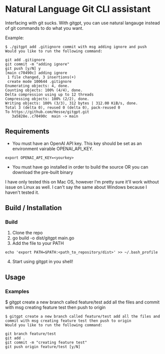 # Natural Language Git CLI assistant

Interfacing with git sucks. With gitgpt, you can use natural langauge instead of git commands to do what you want. 

Example:
```
$ ./gitgpt add .gitignore commit with msg adding ignore and push
Would you like to run the following command:

git add .gitignore
git commit -m "adding ignore"
git push [y/N] y
[main c70490c] adding ignore
 1 file changed, 3 insertions(+)
 create mode 100644 .gitignore
Enumerating objects: 4, done.
Counting objects: 100% (4/4), done.
Delta compression using up to 12 threads
Compressing objects: 100% (2/2), done.
Writing objects: 100% (3/3), 312 bytes | 312.00 KiB/s, done.
Total 3 (delta 0), reused 0 (delta 0), pack-reused 0
To https://github.com/Hesse/gitgpt.git
   3a5828e..c70490c  main -> main
```



## Requirements

- You must have an OpenAI API key. This key should be set as an environment vairable OPENAI_API_KEY.

```
export OPENAI_API_KEY=<yourkey>
```

- You must have go installed in order to build the source OR you can download the pre-built binary

I have only tested this on Mac OS, however I'm pretty sure it'll work without issue on Linux as well. I can't say the same about Windows because I haven't tested it. 


## Build / Installation

### Build

1. Clone the repo
2. go build -o dist/gitgpt main.go
3. Add the file to your PATH
```
echo 'export PATH=$PATH:<path_to_repository/dist>' >> ~/.bash_profile

```
4. Start using gitgpt in you shell! 

## Usage

### Examples

$ gitgpt create a new branch called feature/test add all the files and commit with msg creating feature test then push to origin

```
$ gitgpt create a new branch called feature/test add all the files and commit with msg creating feature test then push to origin
Would you like to run the following command:

git branch feature/test
git add .
git commit -m "creating feature test"
git push origin feature/test [y/N]
```




